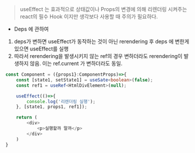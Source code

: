 > useEffect 는 효과적으로 상태값이나 Props의 변경에 의해 리렌더링 시켜주는 react의 필수 Hook 이지만 생각보다 사용할 때 주의가 필요하다.

- Deps 에 관하여
1. deps가 변하면 useEffect가 동작하는 것이 아닌 rerendering 후 deps 에 변한게 있으면 useEffect를 실행
2. 따라서 rerendering을 발생시키지 않는 ref의 경우 변하더라도 rerendering이 발생하지 않음. 이는 ref.current 가 변하더라도 동일.


```ts
const Component = ({props1}:ComponentProps)=>{
    const [state1, setState1] = useSate<boolean>(false);
    const ref1 = useRef<HtmlDivElement>(null);

    useEffect(()=>{
        console.log('리렌더링 실행');
    }, [state1, props1, ref1]);

    return (
        <div>
            <p>실행할까 말까</p>
        </div>
    )
}
```

